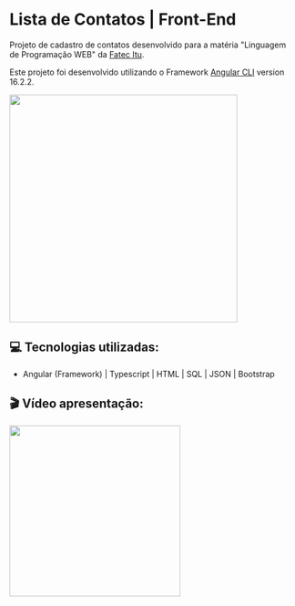 # Lista de Contatos | Front-End

Projeto de cadastro de contatos desenvolvido para a matéria "Linguagem de Programação WEB" da [Fatec Itu](https://fatecitu.cps.sp.gov.br/cursos/analise-e-desenvolvimento-de-sistemas/).

Este projeto foi desenvolvido utilizando o Framework [Angular CLI](https://github.com/angular/angular-cli) version 16.2.2.

<img src="https://github.com/leomoraesitu/lista-contatos-frontend/assets/128606856/a488fedd-c646-48fa-8b43-baac3bd88397" width="400">

## 💻 Tecnologias utilizadas:
- Angular (Framework) | Typescript | HTML | SQL | JSON | Bootstrap

## 🎬 Vídeo apresentação:

[<img src="https://github.com/leomoraesitu/lista-contatos-frontend/assets/128606856/2e34b104-704b-4071-b5f7-09912d59c7f2" width="300">](https://fatecspgov-my.sharepoint.com/:v:/g/personal/leonardo_souza111_fatec_sp_gov_br/EUp1ie-4dh5BtpeXh8RrRlQBP80T7IlbTXLM2Qh7ni_kWw?e=JxYh4E)


